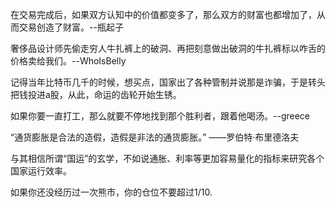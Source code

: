 在交易完成后，如果双方认知中的价值都变多了，那么双方的财富也都增加了，从而交易创造了财富。--瓶起子

奢侈品设计师先偷走穷人牛扎裤上的破洞、再把刻意做出破洞的牛扎裤标以咋舌的价格卖给我们。--WhoIsBelly

记得当年比特币几千的时候，想买点，国家出了各种管制并说那是诈骗，于是转头把钱投进a股，从此，命运的齿轮开始生锈。

如果你要一直打工，那么就要不停地找到那个胜利者，跟着他喝汤。--greece

“通货膨胀是合法的造假，造假是非法的通货膨胀。” ——罗伯特·布里德洛夫

与其相信所谓“国运”的玄学，不如说通胀、利率等更加容易量化的指标来研究各个国家运行效率。

如果你还没经历过一次熊市，你的仓位不要超过1/10.